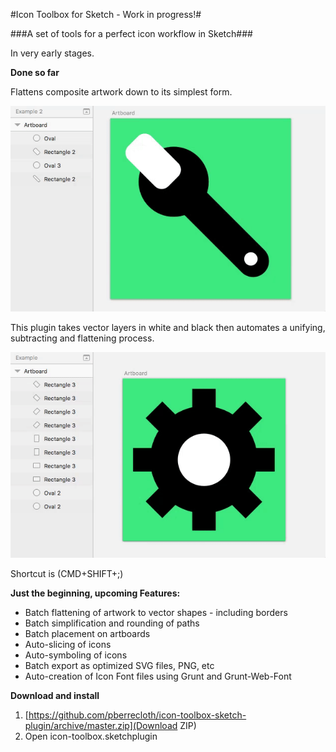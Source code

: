 
#Icon Toolbox for Sketch - Work in progress!#

###A set of tools for a perfect icon workflow in Sketch###

In very early stages.


**Done so far**

Flattens composite artwork down to its simplest form.

![Flatten Selected Artwork](screenshots/flattenSelectedArtwork2.gif?raw=true "Flatten Selected Artwork")

This plugin takes vector layers in white and black then automates a unifying, subtracting and flattening process.

![Flatten Selected Artwork](screenshots/flattenSelectedArtwork.gif?raw=true "Flatten Selected Artwork")

Shortcut is (CMD+SHIFT+;)


**Just the beginning, upcoming Features:**

- Batch flattening of artwork to vector shapes - including borders
- Batch simplification and rounding of paths
- Batch placement on artboards
- Auto-slicing of icons
- Auto-symboling of icons
- Batch export as optimized SVG files, PNG, etc
- Auto-creation of Icon Font files using Grunt and Grunt-Web-Font


**Download and install**

1. [https://github.com/pberrecloth/icon-toolbox-sketch-plugin/archive/master.zip](Download ZIP)
2. Open icon-toolbox.sketchplugin
